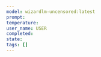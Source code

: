 ```yaml
---
model: wizardlm-uncensored:latest
prompt: 
temperature: 
user_name: USER
completed: 
state: 
tags: []
---
```

